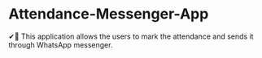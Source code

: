# Attendance-Messenger-App
✔🏫 This application allows the users to mark the attendance and sends it through WhatsApp messenger.
